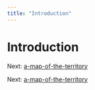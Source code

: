 ```yaml
---
title: "Introduction"
---
```


# Introduction

Next: [a-map-of-the-territory](a-map-of-the-territory.md)

Next: [a-map-of-the-territory](a-map-of-the-territory.md)
